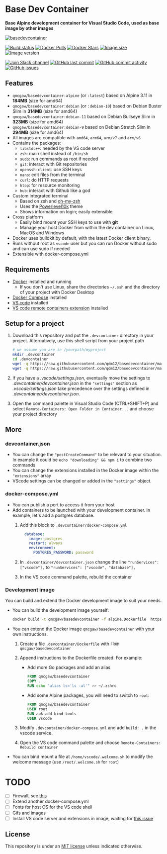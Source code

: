 # Base Dev Container

**Base Alpine development container for Visual Studio Code, used as base image by other images**

[![basedevcontainer](https://github.com/qdm12/basedevcontainer/raw/master/title.png)](https://hub.docker.com/r/qmcgaw/basedevcontainer)

[![Build status](https://github.com/qdm12/basedevcontainer/workflows/Buildx%20latest/badge.svg)](https://github.com/qdm12/basedevcontainer/actions?query=workflow%3A%22Buildx+latest%22)
[![Docker Pulls](https://img.shields.io/docker/pulls/qmcgaw/basedevcontainer.svg)](https://hub.docker.com/r/qmcgaw/basedevcontainer)
[![Docker Stars](https://img.shields.io/docker/stars/qmcgaw/basedevcontainer.svg)](https://hub.docker.com/r/qmcgaw/basedevcontainer)
[![Image size](https://images.microbadger.com/badges/image/qmcgaw/basedevcontainer.svg)](https://microbadger.com/images/qmcgaw/basedevcontainer)
[![Image version](https://images.microbadger.com/badges/version/qmcgaw/basedevcontainer.svg)](https://microbadger.com/images/qmcgaw/basedevcontainer)

[![Join Slack channel](https://img.shields.io/badge/slack-@qdm12-yellow.svg?logo=slack)](https://join.slack.com/t/qdm12/shared_invite/enQtOTE0NjcxNTM1ODc5LTYyZmVlOTM3MGI4ZWU0YmJkMjUxNmQ4ODQ2OTAwYzMxMTlhY2Q1MWQyOWUyNjc2ODliNjFjMDUxNWNmNzk5MDk)
[![GitHub last commit](https://img.shields.io/github/last-commit/qdm12/basedevcontainer.svg)](https://github.com/qdm12/basedevcontainer/issues)
[![GitHub commit activity](https://img.shields.io/github/commit-activity/y/qdm12/basedevcontainer.svg)](https://github.com/qdm12/basedevcontainer/issues)
[![GitHub issues](https://img.shields.io/github/issues/qdm12/basedevcontainer.svg)](https://github.com/qdm12/basedevcontainer/issues)

## Features

- `qmcgaw/basedevcontainer:alpine` (or `:latest`) based on Alpine 3.11 in **184MB** (size for amd64)
- `qmcgaw/basedevcontainer:debian` (or `:debian-10`) based on Debian Buster Slim in **314MB** (size for amd64)
- `qmcgaw/basedevcontainer:debian-11` based on Debian Bullseye Slim in **323MB** (size for amd64)
- `qmcgaw/basedevcontainer:debian-9` based on Debian Stretch Slim in **294MB** (size for amd64)
- All images are compatible with `amd64`, `arm64`, `arm/v7` and `arm/v6`
- Contains the packages:
    - `libstdc++`: needed by the VS code server
    - `zsh`: main shell instead of `/bin/sh`
    - `sudo`: run commands as root if needed
    - `git`: interact with Git repositories
    - `openssh-client`: use SSH keys
    - `nano`: edit files from the terminal
    - `curl`: do HTTP requests
    - `htop`: for resource monitoring
    - `hub`: interact with Github like a god
- Custom integrated terminal
    - Based on zsh and [oh-my-zsh](https://github.com/robbyrussell/oh-my-zsh)
    - Uses the [Powerlevel10k](https://github.com/romkatv/powerlevel10k) theme
    - Shows information on login; easily extensible
- Cross platform
    - Easily bind mount your SSH keys to use with **git**
    - Manage your host Docker from within the dev container on Linux, MacOS and Windows
- Docker uses buildkit by default, with the latest Docker client binary.
- Runs without root as `vscode` user but you can run Docker without sudo and can use sudo if needed
- Extensible with docker-compose.yml

## Requirements

- [Docker](https://www.docker.com/products/docker-desktop) installed and running
    - If you don't use Linux, share the directories `~/.ssh` and the directory of your project with Docker Desktop
- [Docker Compose](https://docs.docker.com/compose/install/) installed
- [VS code](https://code.visualstudio.com/download) installed
- [VS code remote containers extension](https://marketplace.visualstudio.com/items?itemName=ms-vscode-remote.remote-containers) installed

## Setup for a project

1. Download this repository and put the `.devcontainer` directory in your project.
   Alternatively, use this shell script from your project path

    ```sh
    # we assume you are in /yourpath/myproject
    mkdir .devcontainer
    cd .devcontainer
    wget -q https://raw.githubusercontent.com/qdm12/basedevcontainer/master/.devcontainer/devcontainer.json
    wget -q https://raw.githubusercontent.com/qdm12/basedevcontainer/master/.devcontainer/docker-compose.yml
    ```

1. If you have a *.vscode/settings.json*, eventually move the settings to *.devcontainer/devcontainer.json* in the `"settings"` section as *.vscode/settings.json* take precedence over the settings defined in *.devcontainer/devcontainer.json*.
1. Open the command palette in Visual Studio Code (CTRL+SHIFT+P) and select `Remote-Containers: Open Folder in Container...` and choose your project directory

## More

### devcontainer.json

- You can change the `"postCreateCommand"` to be relevant to your situation. In example it could be `echo "downloading" && npm i` to combine two commands
- You can change the extensions installed in the Docker image within the `"extensions"` array
- VScode settings can be changed or added in the `"settings"` object.

### docker-compose.yml

- You can publish a port to access it from your host
- Add containers to be launched with your development container. In example, let's add a postgres database.
    1. Add this block to `.devcontainer/docker-compose.yml`

        ```yml
          database:
            image: postgres
            restart: always
            environment:
              POSTGRES_PASSWORD: password
        ```

    1. In `.devcontainer/devcontainer.json` change the line `"runServices": ["vscode"],` to `"runServices": ["vscode", "database"],`
    1. In the VS code command palette, rebuild the container

### Development image

You can build and extend the Docker development image to suit your needs.

- You can build the development image yourself:

    ```sh
    docker build -t qmcgaw/basedevcontainer -f alpine.Dockerfile  https://github.com/qdm12/basedevcontainer.git
    ```

- You can extend the Docker image `qmcgaw/basedevcontainer` with your own instructions.

    1. Create a file `.devcontainer/Dockerfile` with `FROM qmcgaw/basedevcontainer`
    1. Append instructions to the Dockerfile created. For example:
        - Add more Go packages and add an alias

            ```Dockerfile
            FROM qmcgaw/basedevcontainer
            COPY . .
            RUN echo "alias ls='ls -al'" >> ~/.zshrc
            ```

        - Add some Alpine packages, you will need to switch to `root`:

            ```Dockerfile
            FROM qmcgaw/basedevcontainer
            USER root
            RUN apk add bind-tools
            USER vscode
            ```

    1. Modify `.devcontainer/docker-compose.yml` and add `build: .` in the vscode service.
    1. Open the VS code command palette and choose `Remote-Containers: Rebuild container`

- You can bind mount a file at `/home/vscode/.welcome.sh` to modify the welcome message (use `/root/.welcome.sh` for `root`)

# TODO

- [ ] Firewall, see [this](https://code.visualstudio.com/docs/remote/containers#_what-are-the-connectivity-requirements-for-the-vs-code-server-when-it-is-running-in-a-container)
- [ ] Extend another docker-compose.yml
- [ ] Fonts for host OS for the VS code shell
- [ ] Gifs and images
- [ ] Install VS code server and extensions in image, waiting for [this issue](https://github.com/microsoft/vscode-remote-release/issues/1718)

## License

This repository is under an [MIT license](https://github.com/qdm12/basedevcontainer/master/LICENSE) unless indicated otherwise.
